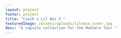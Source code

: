 ```yaml
---
layout: project
footer: project
title: "Coach x Lil Nas X "
featuredImage: /assets/uploads/lilnasx_cover.jpg
desc: "A capsule collection for the Montero Tour "
---
```

